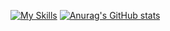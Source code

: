 [![My Skills](https://skillicons.dev/icons?i=js,ts,html,css,react,nextjs,nodejs,express,notion,linux)](https://skillicons.dev)
[![Anurag's GitHub stats](https://github-readme-stats.vercel.app/api?username=AlofBronco)](https://github.com/anuraghazra/github-readme-stats)
